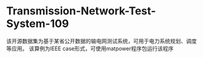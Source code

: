 # Transmission-Network-Test-System-109
该开源数据集为基于某省公开数据的输电网测试系统，可用于电力系统规划、调度等应用。
该算例为IEEE case形式，可使用matpower程序包运行该程序
